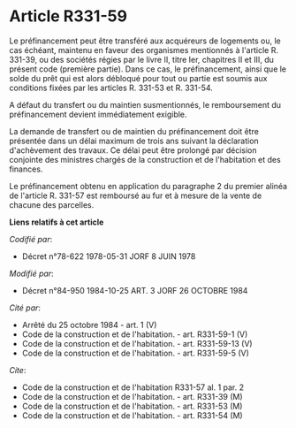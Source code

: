 # Article R331-59

Le préfinancement peut être transféré aux acquéreurs de logements ou, le cas échéant, maintenu en faveur des organismes
mentionnés à l'article R. 331-39, ou des sociétés régies par le livre II, titre Ier, chapitres II et III, du présent code
(première partie). Dans ce cas, le préfinancement, ainsi que le solde du prêt qui est alors débloqué pour tout ou partie est
soumis aux conditions fixées par les articles R. 331-53 et R. 331-54.

A défaut du transfert ou du maintien susmentionnés, le remboursement du préfinancement devient immédiatement exigible.

La demande de transfert ou de maintien du préfinancement doit être présentée dans un délai maximum de trois ans suivant la
déclaration d'achèvement des travaux. Ce délai peut être prolongé par décision conjointe des ministres chargés de la
construction et de l'habitation et des finances.

Le préfinancement obtenu en application du paragraphe 2 du premier alinéa de l'article R. 331-57 est remboursé au fur et à
mesure de la vente de chacune des parcelles.

**Liens relatifs à cet article**

_Codifié par_:

  - Décret n°78-622 1978-05-31 JORF 8 JUIN 1978

_Modifié par_:

  - Décret n°84-950 1984-10-25 ART. 3 JORF 26 OCTOBRE 1984

_Cité par_:

  - Arrêté du 25 octobre 1984 - art. 1 (V)
  - Code de la construction et de l'habitation. - art. R331-59-1 (V)
  - Code de la construction et de l'habitation. - art. R331-59-13 (V)
  - Code de la construction et de l'habitation. - art. R331-59-5 (V)

_Cite_:

  - Code de la construction et de l'habitation R331-57 al. 1 par. 2
  - Code de la construction et de l'habitation. - art. R331-39 (M)
  - Code de la construction et de l'habitation. - art. R331-53 (M)
  - Code de la construction et de l'habitation. - art. R331-54 (M)
